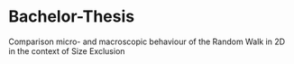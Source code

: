 # Bachelor-Thesis
Comparison micro- and macroscopic behaviour of the Random Walk in 2D in the context of Size Exclusion
